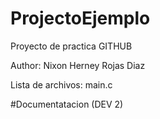 # ProjectoEjemplo
Proyecto de practica GITHUB

Author: Nixon Herney Rojas Diaz

Lista de archivos:
main.c

#Documentatacion (DEV 2)